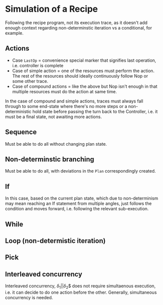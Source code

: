 # Simulation of a Recipe

Following the recipe program, not its execution trace, as it doesn't add enough context regarding non-determinstic iteration vs a conditional, for example.

## Actions
- Case `LastOp` = convenience special marker that signifies last operation, i.e. controller is complete
- Case of simple action = one of the resources must perform the action. The rest of the resources should ideally continuously follow Nop or some other trace.
- Case of compound actions = like the above but Nop isn't enough in that multiple resources must do the action at same time.

In the case of compound and simple actions, traces must always fall through to some end-state where there's no more steps or a non-deterministic
hold state before passing the turn back to the Controller, i.e. it must be a final state, not awaiting more actions.

## Sequence
Must be able to do all without changing plan state.

## Non-determinstic branching
Must be able to do all, with deviations in the `Plan` correspondingly created.

## If
In this case, based on the current plan state, which due to non-determinism may mean reaching an If statement from multiple angles, just follows the 
condition and moves forward, i.e. following the relevant sub-execution.

## While

## Loop (non-determistic iteration)

## Pick

## Interleaved concurrency
Interleaved concurrency, $\delta_1 || \delta_2$$ does not require simultaenous execution, i.e. it can decide to do one action before the other.
Generally, simultaneous concurrency is needed.